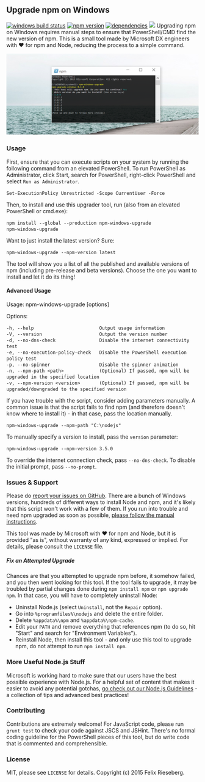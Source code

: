 ## Upgrade npm on Windows 
<a href="https://ci.appveyor.com/project/felixrieseberg/npm-windows-upgrade/branch/master"><img src="https://ci.appveyor.com/api/projects/status/8mk8qvno71xt30if/branch/master?svg=true" alt="windows build status" height="18" /></a>
<a href="http://badge.fury.io/js/npm-windows-upgrade"><img src="https://badge.fury.io/js/npm-windows-upgrade.svg" alt="npm version" height="18"></a> <a href="https://david-dm.org/felixrieseberg/npm-windows-upgrade"><img src="https://david-dm.org/felixrieseberg/npm-windows-upgrade.svg" alt="dependencies" height="18px"></a> <img src="https://img.shields.io/npm/dm/npm-windows-upgrade.svg" height="18px" />
Upgrading npm on Windows requires manual steps to ensure that PowerShell/CMD find the new version of npm. This is a small tool made by Microsoft DX engineers with :heart: for npm and Node, reducing the process to a simple command.

![](https://raw.githubusercontent.com/felixrieseberg/npm-windows-upgrade/gh-pages/screenshot.png)

### Usage
First, ensure that you can execute scripts on your system by running the following command from an elevated PowerShell. To run PowerShell as Administrator, click Start, search for PowerShell, right-click PowerShell and select `Run as Administrator`.

```
Set-ExecutionPolicy Unrestricted -Scope CurrentUser -Force
```

Then, to install and use this upgrader tool, run (also from an elevated PowerShell or cmd.exe):

```
npm install --global --production npm-windows-upgrade
npm-windows-upgrade
```

Want to just install the latest version? Sure:

```
npm-windows-upgrade --npm-version latest
```

The tool will show you a list of all the published and available versions of npm (including pre-release and beta versions). Choose the one you want to install and let it do its thing!

#### Advanced Usage
Usage: npm-windows-upgrade [options]

Options:
```
-h, --help                        Output usage information
-V, --version                     Output the version number
-d, --no-dns-check                Disable the internet connectivity test
-e, --no-execution-policy-check   Disable the PowerShell execution policy test
-p, --no-spinner                  Disable the spinner animation
-n, --npm-path <path>             (Optional) If passed, npm will be upgraded in the specified location
-v, --npm-version <version>       (Optional) If passed, npm will be upgraded/downgraded to the specified version
```

If you have trouble with the script, consider adding parameters manually. A common issue is that the script fails to find npm (and therefore doesn't know where to install it) - in that case, pass the location manually.

```
npm-windows-upgrade --npm-path "C:\nodejs"
```

To manually specify a version to install, pass the `version` parameter:

```
npm-windows-upgrade --npm-version 3.5.0
```

To override the internet connection check, pass `--no-dns-check`. To disable the initial prompt, pass `--no-prompt`.

### Issues & Support
Please do [report your issues on GitHub](https://github.com/felixrieseberg/npm-windows-upgrade/issues). There are a bunch of Windows versions, hundreds of different ways to install Node and npm, and it's likely that this script won't work with a few of them. If you run into trouble and need npm upgraded as soon as possible, [please follow the manual instructions](https://github.com/npm/npm/wiki/Troubleshooting#upgrading-on-windows).

This tool was made by Microsoft with :heart: for npm and Node, but it is provided "as is", without warranty of any kind, expressed or
implied. For details, please consult the `LICENSE` file.

##### Fix an Attempted Upgrade
Chances are that you attempted to upgrade npm before, it somehow failed, and you then went looking for this tool. If the tool fails to upgrade, it may be troubled by partial changes done during `npm install npm` or `npm upgrade npm`. In that case, you will have to completely uninstall Node:

 * Uninstall Node.js (select `Uninstall`, not the `Repair` option).
 * Go into `%programfiles%\nodejs` and delete the entire folder.
 * Delete `%appdata%\npm` and `%appdata%\npm-cache`.
 * Edit your `PATH` and remove everything that references npm (to do so, hit "Start" and search for "Environment Variables").
 * Reinstall Node, then install this tool - and only use this tool to upgrade npm, do not attempt to run `npm install npm`.

### More Useful Node.js Stuff
Microsoft is working hard to make sure that our users have the best possible experience with Node.js. For a helpful set of content that makes it easier to avoid any potential gotchas, [go check out our Node.js Guidelines](https://github.com/microsoft/nodejs-guidelines) - a collection of tips and advanced best practices!

### Contributing
Contributions are extremely welcome! For JavaScript code, please run `grunt test` to check your code against JSCS and JSHint. There's no formal coding guideline for the PowerShell pieces of this tool, but do write code that is commented and comprehensible.

### License
MIT, please see `LICENSE` for details. Copyright (c) 2015 Felix Rieseberg.
